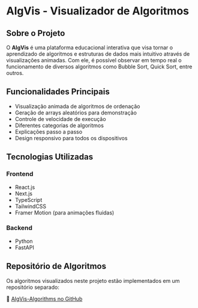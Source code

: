 # AlgVis - Visualizador de Algoritmos

## Sobre o Projeto

O **AlgVis** é uma plataforma educacional interativa que visa tornar o aprendizado de algoritmos e estruturas de dados mais intuitivo através de visualizações animadas. Com ele, é possível observar em tempo real o funcionamento de diversos algoritmos como Bubble Sort, Quick Sort, entre outros.

## Funcionalidades Principais

- Visualização animada de algoritmos de ordenação
- Geração de arrays aleatórios para demonstração
- Controle de velocidade de execução
- Diferentes categorias de algoritmos
- Explicações passo a passo
- Design responsivo para todos os dispositivos

## Tecnologias Utilizadas

### Frontend

- React.js
- Next.js
- TypeScript
- TailwindCSS
- Framer Motion (para animações fluidas)

### Backend

- Python
- FastAPI

## Repositório de Algoritmos

Os algoritmos visualizados neste projeto estão implementados em um repositório separado:

🔗 [AlgVis-Algorithms no GitHub](https://github.com/joaocarlos-dev/AlgVis-Algorithms)
